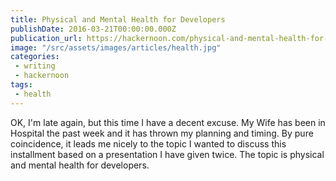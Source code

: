 ```yaml
---
title: Physical and Mental Health for Developers
publishDate: 2016-03-21T00:00:00.000Z
publication_url: https://hackernoon.com/physical-and-mental-health-for-developers-4706217c7839#.l0vus45n4
image: "/src/assets/images/articles/health.jpg"
categories:
 - writing
 - hackernoon
tags:
 - health
---
```


OK, I'm late again, but this time I have a decent excuse. My Wife has been in Hospital the past week and it has thrown my planning and timing. By pure coincidence, it leads me nicely to the topic I wanted to discuss this installment based on a presentation I have given twice. The topic is physical and mental health for developers.
